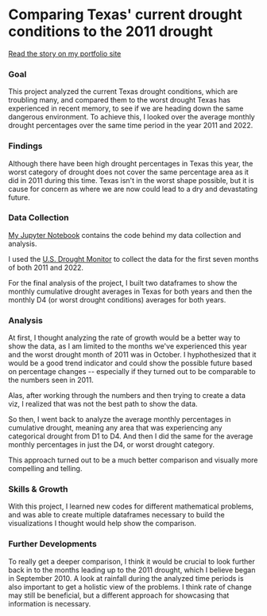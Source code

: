 # Comparing Texas' current drought conditions to the 2011 drought
[Read the story on my portfolio site](https://carolinaszv.github.io/texas-drought/)
### Goal

This project analyzed the current Texas drought conditions, which are troubling many, and compared them to the worst drought Texas has experienced in recent memory, to see if we are heading down the same dangerous environment. To achieve this, I looked over the average monthly drought percentages over the same time period in the year 2011 and 2022.

### Findings

Although there have been high drought percentages in Texas this year, the worst category of drought does not cover the same percentage area as it did in 2011 during this time. Texas isn't in the worst shape possible, but it is cause for concern as where we are now could lead to a dry and devastating future.

### Data Collection

[My Jupyter Notebook](https://github.com/carolinaszv/texas-drought/blob/main/Texas%20drought%202011%20vs.%202022.ipynb) contains the code behind my data collection and analysis.

I used the [U.S. Drought Monitor](https://droughtmonitor.unl.edu/) to collect the data for the first seven months of both 2011 and 2022.

For the final analysis of the  project, I built two dataframes to show the monthly cumulative drought averages in Texas for both years and then the monthly D4 (or worst drought conditions) averages for both years.

### Analysis
	
At first, I thought analyzing the rate of growth would be a better way to show the data, as I am limited to the months we've experienced this year and the worst drought month of 2011 was in October. I hyphothesized that it would be a good trend indicator and could show the possible future based on percentage changes -- especially if they turned out to be comparable to the numbers seen in 2011.

Alas, after working through the numbers and then trying to create a data viz, I realized that was not the best path to show the data.

So then, I went back to analyze the average monthly percentages in cumulative drought, meaning any area that was experiencing any categorical drought from D1 to D4. And then I did the same for the average monthly percentages in just the D4, or worst drought category.

This approach turned out to be a much better comparison and visually more compelling and telling.

### Skills & Growth

With this project, I learned new codes for different mathematical problems, and was able to create multiple dataframes necessary to build the visualizations I thought would help show the comparison.

### Further Developments

To really get a deeper comparison, I think it would be crucial to look further back in to the months leading up to the 2011 drought, which I believe began in September 2010. A look at rainfall during the analyzed time periods is also important to get a holistic view of the problems.
I think rate of change may still be beneficial, but a different approach for showcasing that information is necessary.